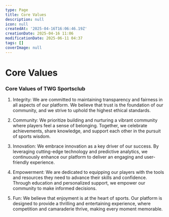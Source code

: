 ```yaml
---
type: Page
title: Core Values
description: null
icon: null
createdAt: '2025-04-16T16:06:46.19Z'
creationDate: 2025-04-16 11:06
modificationDate: 2025-06-11 04:37
tags: []
coverImage: null
---
```


# Core Values

### Core Values of TWG Sportsclub

1. Integrity: We are committed to maintaining transparency and fairness in all aspects of our platform. We believe that trust is the foundation of our community, and we strive to uphold the highest ethical standards.

2. Community: We prioritize building and nurturing a vibrant community where players feel a sense of belonging. Together, we celebrate achievements, share knowledge, and support each other in the pursuit of sports wisdom.

3. Innovation: We embrace innovation as a key driver of our success. By leveraging cutting-edge technology and predictive analytics, we continuously enhance our platform to deliver an engaging and user-friendly experience.

4. Empowerment: We are dedicated to equipping our players with the tools and resources they need to advance their skills and confidence. Through education and personalized support, we empower our community to make informed decisions.

5. Fun: We believe that enjoyment is at the heart of sports. Our platform is designed to provide a thrilling and entertaining experience, where competition and camaraderie thrive, making every moment memorable.

